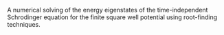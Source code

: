 A numerical solving of the energy eigenstates of the time-independent Schrodinger equation for the finite square well potential using root-finding techniques. 
